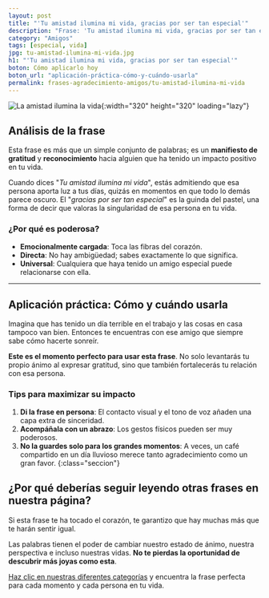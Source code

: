 ```yaml
---
layout: post
title: "'Tu amistad ilumina mi vida, gracias por ser tan especial'"
description: "Frase: 'Tu amistad ilumina mi vida, gracias por ser tan especial': Cómo una frase puede fortalecer los lazos de una amistad que siempre está para ti"
category: "Amigos"
tags: [especial, vida]
jpg: tu-amistad-ilumina-mi-vida.jpg
h1: "'Tu amistad ilumina mi vida, gracias por ser tan especial'"
boton: Cómo aplicarlo hoy
boton_url: "aplicación-práctica-cómo-y-cuándo-usarla"
permalink: frases-agradecimiento-amigos/tu-amistad-ilumina-mi-vida
---
```

![La amistad ilumina la vida]({{'img/blog/tu-amistad-ilumina-mi-vida.webp'|relative_url}}){:width="320" height="320" loading="lazy"}

## Análisis de la frase

Esta frase es más que un simple conjunto de palabras; es un **manifiesto de gratitud** y **reconocimiento** hacia alguien que ha tenido un impacto positivo en tu vida.

Cuando dices "*Tu amistad ilumina mi vida*", estás admitiendo que esa persona aporta luz a tus días, quizás en momentos en que todo lo demás parece oscuro. El "*gracias por ser tan especial*" es la guinda del pastel, una forma de decir que valoras la singularidad de esa persona en tu vida.

### ¿Por qué es poderosa?

- **Emocionalmente cargada**: Toca las fibras del corazón.
- **Directa**: No hay ambigüedad; sabes exactamente lo que significa.
- **Universal**: Cualquiera que haya tenido un amigo especial puede relacionarse con ella.

----

## Aplicación práctica: Cómo y cuándo usarla

Imagina que has tenido un día terrible en el trabajo y las cosas en casa tampoco van bien. Entonces te encuentras con ese amigo que siempre sabe cómo hacerte sonreír.

**Este es el momento perfecto para usar esta frase**. No solo levantarás tu propio ánimo al expresar gratitud, sino que también fortalecerás tu relación con esa persona.

### Tips para maximizar su impacto

1. **Di la frase en persona**: El contacto visual y el tono de voz añaden una capa extra de sinceridad.
2. **Acompáñala con un abrazo**: Los gestos físicos pueden ser muy poderosos.
3. **No la guardes solo para los grandes momentos**: A veces, un café compartido en un día lluvioso merece tanto agradecimiento como un gran favor.
{:class="seccion"}

## ¿Por qué deberías seguir leyendo otras frases en nuestra página?

Si esta frase te ha tocado el corazón, te garantizo que hay muchas más que te harán sentir igual.

Las palabras tienen el poder de cambiar nuestro estado de ánimo, nuestra perspectiva e incluso nuestras vidas. **No te pierdas la oportunidad de descubrir más joyas como esta**.

[Haz clic en nuestras diferentes categorías]({{'reflexiones'|relative_url}}) y encuentra la frase perfecta para cada momento y cada persona en tu vida.
